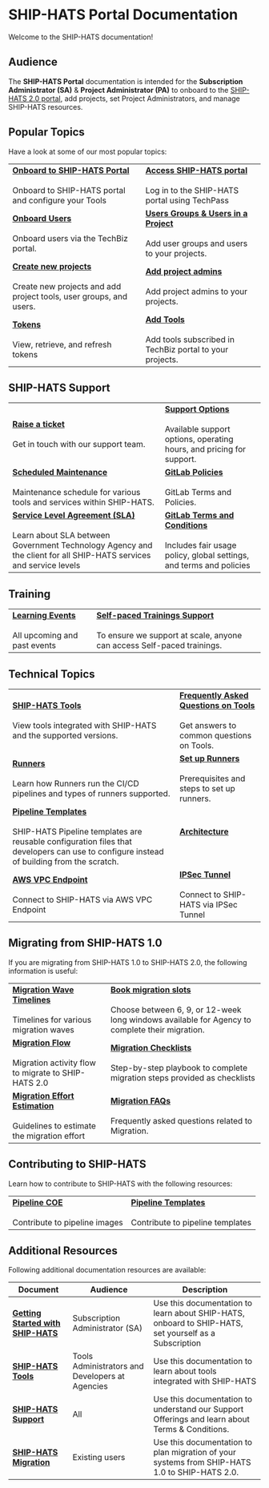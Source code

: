 # SHIP-HATS Portal Documentation

<!--Visit https://go.gov.sg/ship-hats-docs for all SHIP-HATS documentation -->

Welcome to the SHIP-HATS documentation!

## Audience

The **SHIP-HATS Portal** documentation is intended for the **Subscription Administrator (SA)** & **Project Administrator (PA)** to onboard to the [SHIP-HATS 2.0 portal](https://portal.ship.gov.sg/), add projects, set Project Administrators, and manage SHIP-HATS resources.


## Popular Topics

Have a look at some of our most popular topics:

|||
|---|---|
|**[Onboard to SHIP-HATS Portal](https://docs.developer.tech.gov.sg/docs/ship-hats-portal/onboarding-to-portal)**<br><br>Onboard to SHIP-HATS portal and configure your Tools|**[Access SHIP-HATS portal](https://docs.developer.tech.gov.sg/docs/ship-hats-portal/access-ship-hats-portal)**<br><br>Log in to the SHIP-HATS portal using TechPass|
|**[Onboard Users](https://docs.developer.tech.gov.sg/docs/ship-hats-portal/onboarding-users)**<br><br> Onboard users via the TechBiz portal. |**[Users Groups & Users in a Project](https://docs.developer.tech.gov.sg/docs/ship-hats-portal/manage-user-groups-and-users)**<br><br>Add user groups and users to your projects.
|**[Create new projects](https://docs.developer.tech.gov.sg/docs/ship-hats-portal/manage-projects)**<br><br> Create new projects and add project tools, user groups, and users.|**[Add project admins](https://docs.developer.tech.gov.sg/docs/ship-hats-portal/manage-admins)**<br><br>Add project admins to your projects. |
|**[Tokens](https://docs.developer.tech.gov.sg/docs/ship-hats-portal/manage-tokens)**<br><br>View, retrieve, and refresh tokens|**[Add Tools](https://docs.developer.tech.gov.sg/docs/ship-hats-portal/manage-tools)**<br><br>Add tools subscribed in TechBiz portal to your projects.|

## SHIP-HATS Support

|||
|---|---|
**[Raise a ticket](https://docs.developer.tech.gov.sg/docs/ship-hats-support/raise-service-request)**<br><br>Get in touch with our support team.|**[Support Options](https://docs.developer.tech.gov.sg/docs/ship-hats-support/support)**<br><br>Available support options, operating hours, and pricing for support. 
**[Scheduled Maintenance](https://docs.developer.tech.gov.sg/docs/ship-hats-support/maintenance-schedule)**<br><br>Maintenance schedule for various tools and services within SHIP-HATS.|**[GitLab Policies](https://docs.developer.tech.gov.sg/docs/ship-hats-support/gitlab)**<br><br>GitLab Terms and Policies.
**[Service Level Agreement (SLA)](https://docs.developer.tech.gov.sg/docs/ship-hats-support/service-level-agreement)**<br><br> Learn about SLA between Government Technology Agency and the client for all SHIP-HATS services and service levels|**[GitLab Terms and Conditions](https://docs.developer.tech.gov.sg/docs/ship-hats-support/gitlab)**<br><br>Includes fair usage policy, global settings, and terms and policies


## Training

|||
|---|---|
**[Learning Events](https://docs.developer.tech.gov.sg/docs/ship-hats-getting-started/learning-events)**<br><br>All upcoming and past events|**[Self-paced Trainings Support](https://docs.developer.tech.gov.sg/docs/ship-hats-getting-started/self-paced-trainings/overview)**<br><br>To ensure we support at scale, anyone can access Self-paced trainings.

## Technical Topics
|||
|---|---|
|**[SHIP-HATS Tools](https://docs.developer.tech.gov.sg/docs/ship-hats-tools/tools-overview)**<br><br> View tools integrated with SHIP-HATS and the supported versions.	|**[Frequently Asked Questions on Tools](https://docs.developer.tech.gov.sg/docs/ship-hats-tools/tools-faqs)**<br><br> Get answers to common questions on Tools.
**[Runners](https://docs.developer.tech.gov.sg/docs/ship-hats-getting-started/runners)**<br><br>Learn how Runners run the CI/CD pipelines and types of runners supported.|**[Set up Runners](https://docs.developer.tech.gov.sg/docs/ship-hats-getting-started/gitlab-runners)**<br><br>Prerequisites and steps to set up runners.
**[Pipeline Templates](https://docs.developer.tech.gov.sg/docs/ship-hats-getting-started/pipeline-templates)**<br><br>SHIP-HATS Pipeline templates are reusable configuration files that developers can use to configure instead of building from the scratch.|**[Architecture]()**<br><br>
**[AWS VPC Endpoint](https://docs.developer.tech.gov.sg/docs/ship-hats-getting-started/aws-vpc-endpoint)**<br><br>Connect to SHIP-HATS via AWS VPC Endpoint|**[IPSec Tunnel](https://docs.developer.tech.gov.sg/docs/ship-hats-getting-started/ipsec-tunnel)**<br><br>Connect to SHIP-HATS via IPSec Tunnel


## Migrating from SHIP-HATS 1.0

If you are migrating from SHIP-HATS 1.0 to SHIP-HATS 2.0, the following information is useful:

|||
|---|---|
**[Migration Wave Timelines](https://docs.developer.tech.gov.sg/docs/ship-hats-migration/ship-hats-migration-what-to-expect)**<br><br>Timelines for various migration waves|**[Book migration slots](https://docs.developer.tech.gov.sg/docs/ship-hats-migration/book-migration-slot)**<br><br>Choose between  6, 9, or 12-week long windows available for Agency to complete their migration.
**[Migration Flow](https://docs.developer.tech.gov.sg/docs/ship-hats-migration/ship-hats-migration)**<br><br>Migration activity flow to migrate to SHIP-HATS 2.0|**[Migration Checklists](https://docs.developer.tech.gov.sg/docs/ship-hats-migration/migration-checklists)**<br><br>Step-by-step playbook to complete migration steps provided as checklists
**[Migration Effort Estimation](https://docs.developer.tech.gov.sg/docs/ship-hats-migration/effort-estimation-guidelines)**<br><br>Guidelines to estimate the migration effort|**[Migration FAQs](https://docs.developer.tech.gov.sg/docs/ship-hats-migration/faqs)**<br><br>Frequently asked questions related to Migration.


## Contributing to SHIP-HATS

Learn how to contribute to SHIP-HATS with the following resources:

|||
|---|---|
**[Pipeline COE](https://docs.developer.tech.gov.sg/docs/ship-hats-getting-started/pipeline-coe)**<br><br>Contribute to pipeline images|**[Pipeline Templates](https://docs.developer.tech.gov.sg/docs/ship-hats-getting-started/pipeline-templates)**<br><br>Contribute to pipeline templates


## Additional Resources

Following additional documentation resources are available:

|Document|Audience|Description|
|---|---|---|
|**[Getting Started with SHIP-HATS](https://docs.developer.tech.gov.sg/docs/ship-hats-getting-started/)**|Subscription Administrator (SA)|Use this documentation to learn about SHIP-HATS, onboard to SHIP-HATS, set yourself as a Subscription |
|**[SHIP-HATS Tools](https://docs.developer.tech.gov.sg/docs/ship-hats-tools/)**|Tools Administrators and Developers at Agencies|Use this documentation to learn about tools integrated with SHIP-HATS|
|**[SHIP-HATS Support](https://docs.developer.tech.gov.sg/docs/ship-hats-support/)**|All|Use this documentation to understand our Support Offerings and learn about Terms & Conditions. 
|**[SHIP-HATS Migration](https://docs.developer.tech.gov.sg/docs/ship-hats-migration/)**|Existing users|Use this documentation to plan migration of your systems from SHIP-HATS 1.0 to SHIP-HATS 2.0.|

<!--
|||
|---|---|
|**[New to SHIP-HATS](https://docs.developer.tech.gov.sg/docs/ship-hats-getting-started/)**<br><br>Start learning about SHIP-HATS features and functionality.|**[Choose a subscription](https://docs.developer.tech.gov.sg/docs/ship-hats-getting-started/subscription)**<br><br>Determine which subscription plan works for you.
**[Onboard to SHIP-HATS](https://docs.developer.tech.gov.sg/docs/ship-hats-getting-started/onboard-to-ship-hats)** <br><br>Subscribe and onboard to SHIP-HATS.|**[Manage SHIP-HATS Tools](https://docs.developer.tech.gov.sg/docs/ship-hats-portal/)**<br><br>Use SHIP-HATS portal to add projects, set Project Administrators, and manage users. 
|**[Architecture](https://docs.developer.tech.gov.sg/docs/ship-hats-getting-started/architecture)**<br><br>Learn about SHIP-HATS architecture|**[Contribute to SHIP-HATS](https://docs.developer.tech.gov.sg/docs/ship-hats-getting-started/contribute)**<br><br>Create new [pipeline images](https://docs.developer.tech.gov.sg/docs/ship-hats-getting-started/pipeline-coe) and [pipeline templates](https://docs.developer.tech.gov.sg/docs/ship-hats-getting-started/pipeline-templates).
**[SHIP-HATS releases](https://docs.developer.tech.gov.sg/docs/ship-hats-whats-new/whats-new/what-s-new)**<br><br>See what's new in SHIP-HATS.|**[Migrate to SHIP-HATS 2.0](https://docs.developer.tech.gov.sg/docs/ship-hats-migration/)**<br><br>Migrate your SHIP-HATS to the latest version.|
**[Support](https://docs.developer.tech.gov.sg/docs/ship-hats-support/raise-service-request)**<br><br>Get in touch with our support team.|**[Scheduled Maintenance](https://docs.developer.tech.gov.sg/docs/ship-hats-support/maintenance-schedule)**<br><br>Maintenance schedule for various tools and services within SHIP-HATS.



## Popular topics
-->